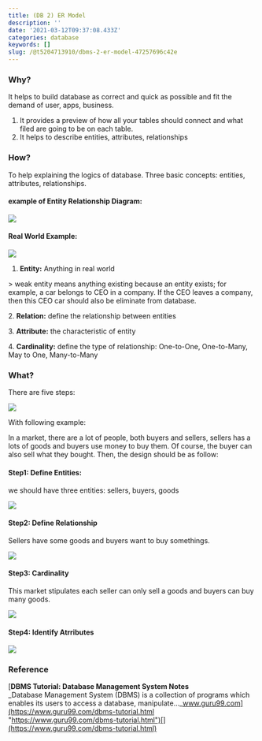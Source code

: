 ```yaml
---
title: (DB 2) ER Model
description: ''
date: '2021-03-12T09:37:08.433Z'
categories: database
keywords: []
slug: /@t5204713910/dbms-2-er-model-47257696c42e
---
```


### Why?

It helps to build database as correct and quick as possible and fit the demand of user, apps, business.

1.  It provides a preview of how all your tables should connect and what filed are going to be on each table.
2.  It helps to describe entities, attributes, relationships

### How?

To help explaining the logics of database. Three basic concepts: entities, attributes, relationships.

#### **example of Entity Relationship Diagram:**

![](/Users/chenyongzhe/coding/practice_not_for_github/javascript_practice/medium-to-markdown/medium-export/posts/md_1623056197395/img/1__U4rsEZn0uLeqAlNeW2paPA.png)

#### **Real World Example:**

![](/Users/chenyongzhe/coding/practice_not_for_github/javascript_practice/medium-to-markdown/medium-export/posts/md_1623056197395/img/1__E8GwUUoQb__DnJMQQ1FejAg.png)

1.  **Entity:** Anything in real world

\> weak entity means anything existing because an entity exists; for example, a car belongs to CEO in a company. If the CEO leaves a company, then this CEO car should also be eliminate from database.

2\. **Relation:** define the relationship between entities

3\. **Attribute:** the characteristic of entity

4\. **Cardinality:** define the type of relationship: One-to-One, One-to-Many, May to One, Many-to-Many

### What?

There are five steps:

![](/Users/chenyongzhe/coding/practice_not_for_github/javascript_practice/medium-to-markdown/medium-export/posts/md_1623056197395/img/1__QU3__WwsTWh0Mz7UMWsq2bA.png)

With following example:

In a market, there are a lot of people, both buyers and sellers, sellers has a lots of goods and buyers use money to buy them. Of course, the buyer can also sell what they bought. Then, the design should be as follow:

#### **Step1: Define Entities:**

we should have three entities: sellers, buyers, goods

![](/Users/chenyongzhe/coding/practice_not_for_github/javascript_practice/medium-to-markdown/medium-export/posts/md_1623056197395/img/1__GF9p3o1XIX2gxfgeivTUyQ.png)

#### **Step2: Define Relationship**

Sellers have some goods and buyers want to buy somethings.

![](/Users/chenyongzhe/coding/practice_not_for_github/javascript_practice/medium-to-markdown/medium-export/posts/md_1623056197395/img/1____jvmrQDNhn7QPAQ55VU0IA.png)

#### **Step3: Cardinality**

This market stipulates each seller can only sell a goods and buyers can buy many goods.

![](/Users/chenyongzhe/coding/practice_not_for_github/javascript_practice/medium-to-markdown/medium-export/posts/md_1623056197395/img/1__Ark8m7LkxqXWp8bSTNXvUw.png)

#### **Step4: Identify Atrributes**

![](/Users/chenyongzhe/coding/practice_not_for_github/javascript_practice/medium-to-markdown/medium-export/posts/md_1623056197395/img/1__2apXnTEsWsrtbGSRYHQtJg.png)

### Reference

[**DBMS Tutorial: Database Management System Notes**  
_Database Management System (DBMS) is a collection of programs which enables its users to access a database, manipulate…_www.guru99.com](https://www.guru99.com/dbms-tutorial.html "https://www.guru99.com/dbms-tutorial.html")[](https://www.guru99.com/dbms-tutorial.html)